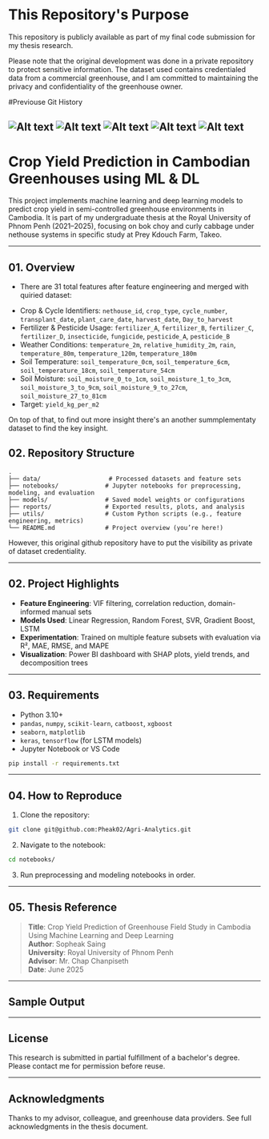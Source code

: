 # This Repository's Purpose
This repository is publicly available as part of my final code submission for my thesis research.

Please note that the original development was done in a private repository to protect sensitive information. The dataset used contains credentialed data from a commercial greenhouse, and I am committed to maintaining the privacy and confidentiality of the greenhouse owner.

#Previouse Git History

![Alt text](assets/git_history.png)
![Alt text](assets/comit_p1.png)
![Alt text](assets/commit_p2.png)
![Alt text](assets/commit_p3.png)
![Alt text](assets/commit_p4.png)
---

# Crop Yield Prediction in Cambodian Greenhouses using ML & DL

This project implements machine learning and deep learning models to predict crop yield in semi-controlled greenhouse environments in Cambodia. It is part of my undergraduate thesis at the Royal University of Phnom Penh (2021–2025), focusing on bok choy and curly cabbage under nethouse systems in specific study at Prey Kdouch Farm, Takeo.

---
## 01. Overview
* There are 31 total features after feature engineering and merged with quiried dataset:
- Crop & Cycle Identifiers: `nethouse_id`, `crop_type`, `cycle_number`, `transplant_date`, `plant_care_date`, `harvest_date`, `Day_to_harvest`
- Fertilizer & Pesticide Usage: `fertilizer_A`, `fertilizer_B`, `fertilizer_C`, `fertilizer_D`, `insecticide`, `fungicide`, `pesticide_A`, `pesticide_B`
- Weather Conditions: `temperature_2m`, `relative_humidity_2m`, `rain`, `temperature_80m`, `temperature_120m`, `temperature_180m`
- Soil Temperature: `soil_temperature_0cm`, `soil_temperature_6cm`, `soil_temperature_18cm`, `soil_temperature_54cm`
- Soil Moisture: `soil_moisture_0_to_1cm`, `soil_moisture_1_to_3cm`, `soil_moisture_3_to_9cm`, `soil_moisture_9_to_27cm`, `soil_moisture_27_to_81cm`
- Target: `yield_kg_per_m2`

On top of that, to find out more insight there's an another summplementaty dataset to find the key insight.
## 02. Repository Structure

```
.
├── data/                   # Processed datasets and feature sets
├── notebooks/             # Jupyter notebooks for preprocessing, modeling, and evaluation
├── models/                # Saved model weights or configurations
├── reports/               # Exported results, plots, and analysis
├── utils/                 # Custom Python scripts (e.g., feature engineering, metrics)
└── README.md              # Project overview (you’re here!)
```
 
However, this original github repository have to put the visibility as private of dataset credentiality.

---

## 02. Project Highlights

- **Feature Engineering**: VIF filtering, correlation reduction, domain-informed manual sets
- **Models Used**: Linear Regression, Random Forest, SVR, Gradient Boost, LSTM
- **Experimentation**: Trained on multiple feature subsets with evaluation via R², MAE, RMSE, and MAPE
- **Visualization**: Power BI dashboard with SHAP plots, yield trends, and decomposition trees

---

## 03. Requirements

- Python 3.10+
- `pandas`, `numpy`, `scikit-learn`, `catboost`, `xgboost`
- `seaborn`, `matplotlib`
- `keras`, `tensorflow` (for LSTM models)
- Jupyter Notebook or VS Code

```bash
pip install -r requirements.txt
```

---

## 04. How to Reproduce

1. Clone the repository:
```bash
git clone git@github.com:Pheak02/Agri-Analytics.git
```

2. Navigate to the notebook:
```bash
cd notebooks/
```

3. Run preprocessing and modeling notebooks in order.

---

## 05. Thesis Reference

> **Title**: Crop Yield Prediction of Greenhouse Field Study in Cambodia Using Machine Learning and Deep Learning  
> **Author**: Sopheak Saing  
> **University**: Royal University of Phnom Penh  
> **Advisor**: Mr. Chap Chanpiseth  
> **Date**: June 2025

---

## Sample Output


---

## License

This research is submitted in partial fulfillment of a bachelor's degree. Please contact me for permission before reuse.

---

## Acknowledgments

Thanks to my advisor, colleague, and greenhouse data providers. See full acknowledgments in the thesis document.

